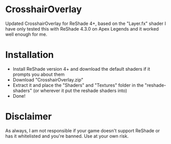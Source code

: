# CrosshairOverlay
 Updated CrosshairOverlay for ReShade 4+, based on the "Layer.fx" shader
 I have only tested this with ReShade 4.3.0 on Apex Legends and it worked well enough for me.

 # Installation
- Install ReShade version 4+ and download the default shaders if it prompts you about them
- Download "CrosshairOverlay.zip"
- Extract it and place the "Shaders" and "Textures" folder in the "reshade-shaders" (or wherever it put the reshade shaders into)
- Done!

# Disclaimer
As always, I am not responsible if your game doesn't support ReShade or has it whitelisted and you're banned.
Use at your own risk.
